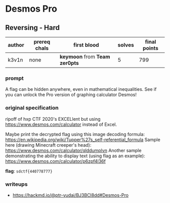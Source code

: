 # Desmos Pro
## Reversing - Hard
| author | prereq chals | first blood | solves | final points |
| --- | --- | --- | --- | --- |
| k3v1n | none | **keymoon** from **Team zer0pts** | 5 | 799 |

### prompt
A flag can be hidden anywhere, even in mathematical inequalities. See if you can unlock the Pro version of graphing calculator Desmos!

### original specification
ripoff of hxp CTF 2020's EXCELlent but using https://www.desmos.com/calculator instead of Excel.

Maybe print the decrypted flag using this image decoding formula: https://en.wikipedia.org/wiki/Tupper%27s_self-referential_formula
Sample here (drawing Minecraft creeper's head): https://www.desmos.com/calculator/qlddumplvn
Another sample demonstrating the ability to display text (using flag as an example):
https://www.desmos.com/calculator/p6zpf4l36f

**flag**: `sdctf{440778777}`
### writeups
- https://hackmd.io/@ptr-yudai/BJ3BCl8dd#Desmos-Pro
